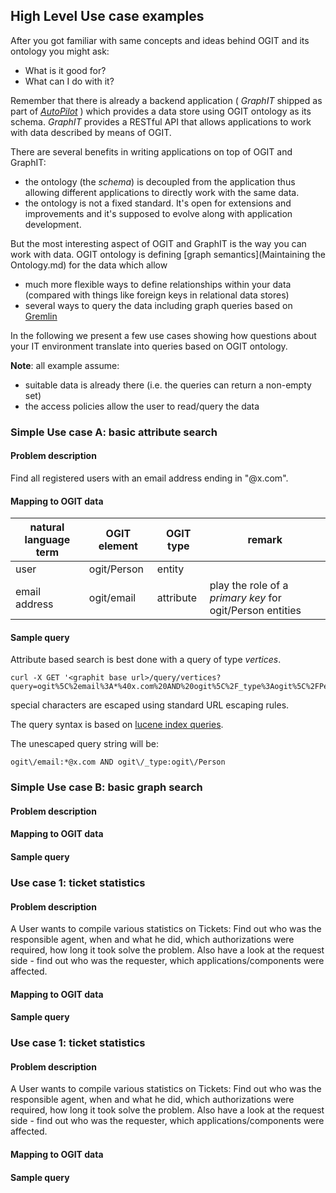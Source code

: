 ## High Level Use case examples

After you got familiar with same concepts and ideas behind OGIT and its ontology you might ask:

* What is it good for?
* What can I do with it?

Remember that there is already a backend application ( *GraphIT* shipped as part of *[AutoPilot](https://autopilot.co)* ) which provides a data store using OGIT ontology as its schema. *GraphIT* provides a RESTful API that allows applications to work with data described by means of OGIT.

There are several benefits in writing applications on top of OGIT and GraphIT:

* the ontology (the *schema*) is decoupled from the application thus allowing different applications to directly work with the same data.
* the ontology is not a fixed standard. It's open for extensions and improvements and it's supposed to evolve along with application development.

But the most interesting aspect of OGIT and GraphIT is the way you can work with data. OGIT ontology is defining [graph semantics](Maintaining the Ontology.md) for the data which allow
* much more flexible ways to define relationships within your data (compared with things like foreign keys in relational data stores)
* several ways to query the data including graph queries based on [Gremlin](https://github.com/tinkerpop/gremlin/wiki)

In the following we present a few use cases showing how questions about your IT environment translate into queries based on OGIT ontology.

**Note**: all example assume:
* suitable data is already there (i.e. the queries can return a non-empty set)
* the access policies allow the user to read/query the data

### Simple Use case A: basic attribute search

#### Problem description

Find all registered users with an email address ending in "@x.com".

#### Mapping to OGIT data

| natural language term | OGIT element | OGIT type | remark |
| --- | --- | --- | --- |
| user | ogit/Person | entity | |
| email address | ogit/email | attribute | play the role of a *primary key* for ogit/Person entities |

#### Sample query

Attribute based search is best done with a query of type *vertices*. 
```
curl -X GET '<graphit base url>/query/vertices?query=ogit%5C%2email%3A*%40x.com%20AND%20ogit%5C%2F_type%3Aogit%5C%2FPerson'
```

special characters are escaped using standard URL escaping rules.

The query syntax is based on [lucene index queries](http://lucene.apache.org/core/4_6_0/queryparser/org/apache/lucene/queryparser/classic/package-summary.html#package_description). 

The unescaped query string will be:
```
ogit\/email:*@x.com AND ogit\/_type:ogit\/Person
```

### Simple Use case B: basic graph search

#### Problem description

#### Mapping to OGIT data

#### Sample query


### Use case 1: ticket statistics

#### Problem description

A User wants to compile various statistics on Tickets: Find out who was the responsible agent, when and what he did, which authorizations were required, how long it took solve the problem. Also have a look at the request side - find out who was the requester, which applications/components were affected. 

#### Mapping to OGIT data

#### Sample query


### Use case 1: ticket statistics

#### Problem description

A User wants to compile various statistics on Tickets: Find out who was the responsible agent, when and what he did, which authorizations were required, how long it took solve the problem. Also have a look at the request side - find out who was the requester, which applications/components were affected. 

#### Mapping to OGIT data

#### Sample query


